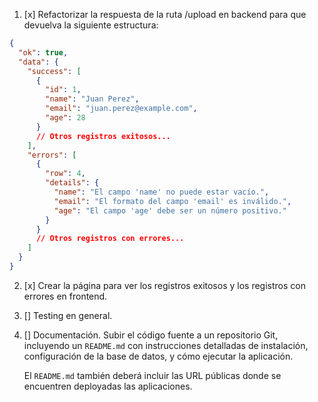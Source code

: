 1. [x] Refactorizar la respuesta de la ruta /upload en backend para que devuelva la siguiente estructura:

```json
{
  "ok": true,
  "data": {
    "success": [
      {
        "id": 1,
        "name": "Juan Perez",
        "email": "juan.perez@example.com",
        "age": 28
      }
      // Otros registros exitosos...
    ],
    "errors": [
      {
        "row": 4,
        "details": {
          "name": "El campo 'name' no puede estar vacío.",
          "email": "El formato del campo 'email' es inválido.",
          "age": "El campo 'age' debe ser un número positivo."
        }
      }
      // Otros registros con errores...
    ]
  }
}
```

2. [x] Crear la página para ver los registros exitosos y los registros con errores en frontend.

3. [] Testing en general.

4. [] Documentación.
   Subir el código fuente a un repositorio Git, incluyendo un `README.md` con instrucciones detalladas de instalación, configuración de la base de datos, y cómo ejecutar la aplicación.

   El `README.md` también deberá incluir las URL públicas donde se encuentren deployadas las aplicaciones.
